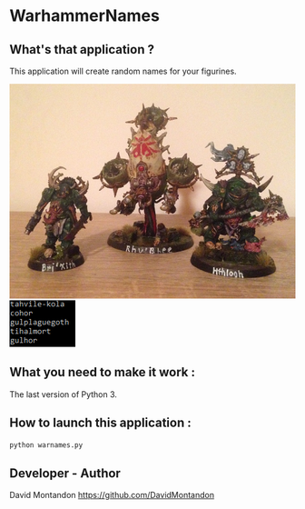 # WarhammerNames
  
## What's that application ? 

This application will create random names for your figurines.

![Screenshot](sample.jpeg)  
![Screenshot](names.png)  

## What you need to make it work :  

The last version of Python 3.

## How to launch this application :  

```sh
python warnames.py
```  

## Developer - Author

David Montandon
https://github.com/DavidMontandon